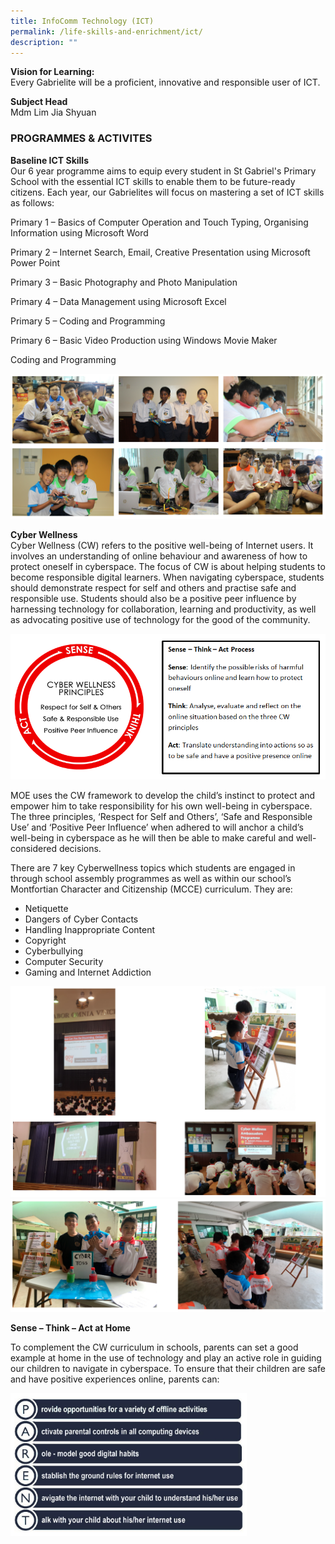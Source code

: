 ```yaml
---
title: InfoComm Technology (ICT)
permalink: /life-skills-and-enrichment/ict/
description: ""
---
```

**Vision for Learning:**    
Every Gabrielite will be a proficient, innovative and responsible user of ICT.

  

**Subject Head**   
Mdm Lim Jia Shyuan

  

### PROGRAMMES & ACTIVITES

**Baseline ICT Skills**   
Our 6 year programme aims to equip every student in St Gabriel's Primary School with the essential ICT skills to enable them to be future-ready citizens. Each year, our Gabrielites will focus on mastering a set of ICT skills as follows: 

Primary 1 – Basics of Computer Operation and Touch Typing, Organising Information using Microsoft Word 

Primary 2 – Internet Search, Email, Creative Presentation using Microsoft Power Point 

Primary 3 – Basic Photography and Photo Manipulation 

Primary 4 – Data Management using Microsoft Excel

Primary 5 – Coding and Programming 

Primary 6 – Basic Video Production using Windows Movie Maker

  

Coding and Programming

![](/images/ict1.png)

**Cyber Wellness**   
Cyber Wellness (CW) refers to the positive well-being of Internet users. It involves an understanding of online behaviour and awareness of how to protect oneself in cyberspace. The focus of CW is about helping students to become responsible digital learners. When navigating cyberspace, students should demonstrate respect for self and others and practise safe and responsible use. Students should also be a positive peer influence by harnessing technology for collaboration, learning and productivity, as well as advocating positive use of technology for the good of the community.

![](/images/ict2.png)

MOE uses the CW framework to develop the child’s instinct to protect and empower him to take responsibility for his own well-being in cyberspace. The three principles, ‘Respect for Self and Others’, ‘Safe and Responsible Use’ and ‘Positive Peer Influence’ when adhered to will anchor a child’s well-being in cyberspace as he will then be able to make careful and well-considered decisions.

There are 7 key Cyberwellness topics which students are engaged in through school assembly programmes as well as within our school’s Montfortian Character and Citizenship (MCCE) curriculum. They are: 
* Netiquette
* Dangers of Cyber Contacts
* Handling Inappropriate Content
* Copyright
* Cyberbullying
* Computer Security
* Gaming and Internet Addiction

![](/images/ict3.png)
![](/images/ict4.png)

**Sense – Think – Act at Home** 

To complement the CW curriculum in schools, parents can set a good example at home in the use of technology and play an active role in guiding our children to navigate in cyberspace. To ensure that their children are safe and have positive experiences online, parents can:

<img src="/images/ict5.jpeg" 
     style="width:75%">
